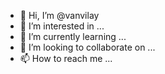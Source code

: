 - 👋 Hi, I’m @vanvilay
- 👀 I’m interested in ...
- 🌱 I’m currently learning ...
- 💞️ I’m looking to collaborate on ...
- 📫 How to reach me ...

<!---
vanvilay/vanvilay is a ✨ special ✨ repository because its `README.md` (this file) appears on your GitHub profile.
You can click the Preview link to take a look at your changes.
--->

